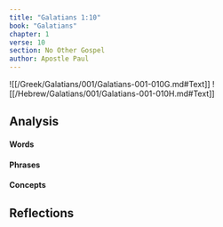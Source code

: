 ```yaml
---
title: "Galatians 1:10"
book: "Galatians"
chapter: 1
verse: 10
section: No Other Gospel
author: Apostle Paul
---
```

![[/Greek/Galatians/001/Galatians-001-010G.md#Text]]
![[/Hebrew/Galatians/001/Galatians-001-010H.md#Text]]

## Analysis

#### Words

#### Phrases

#### Concepts

## Reflections
